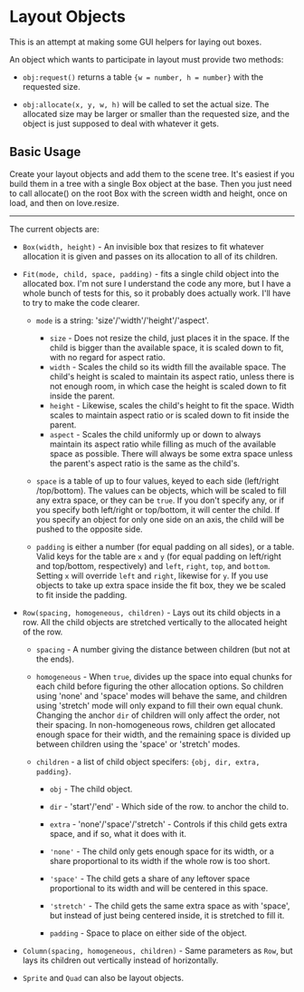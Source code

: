 Layout Objects
==============

This is an attempt at making some GUI helpers for laying out boxes.

An object which wants to participate in layout must provide two methods:

* `obj:request()` returns a table `{w = number, h = number}` with the
  requested size.

* `obj:allocate(x, y, w, h)` will be called to set the actual size. The
  allocated size may be larger or smaller than the requested size, and the
  object is just supposed to deal with whatever it gets.

Basic Usage
-----------

Create your layout objects and add them to the scene tree. It's easiest if
you build them in a tree with a single Box object at the base. Then you
just need to call allocate() on the root Box with the screen width and
height, once on load, and then on love.resize.

-----

The current objects are:

* `Box(width, height)` - An invisible box that resizes to fit whatever
  allocation it is given and passes on its allocation to all of its children.

* `Fit(mode, child, space, padding)` - fits a single child object into the
  allocated box. I'm not sure I understand the code any more, but I have a
  whole bunch of tests for this, so it probably does actually work. I'll
  have to try to make the code clearer.

	* `mode` is a string: 'size'/'width'/'height'/'aspect'.
		* `size` - Does not resize the child, just places it in the space. If
        the child is bigger than the available space, it is scaled down to
        fit, with no regard for aspect ratio.
		* `width` - Scales the child so its width fill the available  space.
		  The child's height is scaled to maintain its aspect ratio, unless
		  there is not enough room, in which case the height is scaled down to
		  fit inside the parent.
		* `height` - Likewise, scales the child's height to fit the  space.
		  Width scales to maintain aspect ratio or is scaled down to fit
		  inside the parent.
		* `aspect` - Scales the child uniformly up or down to always maintain
		  its aspect ratio while filling as much of the available space as
		  possible. There will always be some extra space unless the parent's
		  aspect ratio is the same as the child's.

	* `space` is a table of up to four values, keyed to each side (left/right
	  /top/bottom). The values can be objects, which will be scaled to fill
    any extra space, or they can be `true`. If you don't specify any, or if
    you specify both left/right or top/bottom, it will center the child. If
    you specify an object for only one side on an axis, the child will be
    pushed to the opposite side.

  * `padding` is either a number (for equal padding on all sides), or a
    table. Valid keys for the table are `x` and `y` (for equal padding on
    left/right and top/bottom, respectively) and `left`, `right`, `top`,
    and `bottom`. Setting `x` will override `left` and `right`, likewise
    for `y`. If you use objects to take up extra space inside the fit box,
    they we be scaled to fit inside the padding.

* `Row(spacing, homogeneous, children)` - Lays out its child objects in a
  row. All the child objects are stretched vertically to the allocated height
  of the row.

	* `spacing` - A number giving the distance between children (but not at
	  the ends).

	* `homogeneous` - When `true`, divides up the space into equal chunks for
     each child before figuring the other allocation options. So children
     using 'none' and 'space' modes will behave the same, and children using
     'stretch' mode will only expand to fill their own equal chunk. Changing
     the anchor `dir` of children will only affect the order, not their
     spacing. In non-homogeneous rows, children get allocated enough space
     for their width, and the remaining space is divided up between children
     using the 'space' or 'stretch' modes.

	* `children` - a list of child object specifers: `{obj, dir, extra, padding}`.

		* `obj` - The child object.

		* `dir` - 'start'/'end' - Which side of the row. to anchor the child to.

		* `extra` - 'none'/'space'/'stretch' - Controls if this child gets
        extra space, and if so, what it does with it.
         * `'none'` - The child only gets enough space for its width, or a
           share proportional to its width if the whole row is too short.
         * `'space'` - The child gets a share of any leftover space
           proportional to its width and will be centered in this space.
         * `'stretch'` - The child gets the same extra space as with 'space',
           but instead of just being centered inside, it is stretched to fill
           it.

		* `padding` - Space to place on either side of the object.

* `Column(spacing, homogeneous, children)` - Same parameters as `Row`, but
  lays its children out vertically instead of horizontally.

* `Sprite` and `Quad` can also be layout objects.


